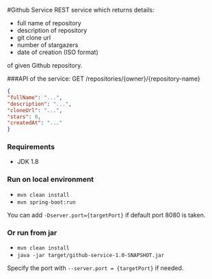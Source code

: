 #Github Service
REST service which returns details:
* full name of repository
* description of repository
* git clone url
* number of stargazers
* date of creation (ISO format)

 of given Github repository.

###API of the service:
GET /repositories/{owner}/{repository-name}
```json
{
"fullName": "...",
"description": "...",
"cloneUrl": "...",
"stars": 0,
"createdAt": "..."
}
```

### Requirements
* JDK 1.8

### Run on local environment
* `mvn clean install`
* `mvn spring-boot:run`

You can add `-Dserver.port={targetPort}` if default port 8080 is taken.

### Or run from jar
* `mvn clean install`
* `java -jar target/github-service-1.0-SNAPSHOT.jar`

Specify the port with `--server.port = {targetPort}` if needed.
